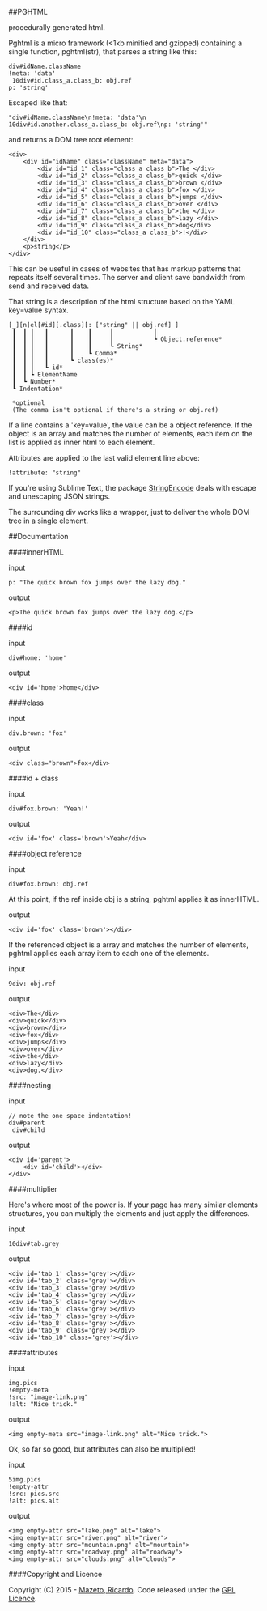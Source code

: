 
##PGHTML

procedurally generated html.

Pghtml is a micro framework (<1kb minified and gzipped) containing a single function, pghtml(str), that parses a string like this:

    div#idName.className
    !meta: 'data'
     10div#id.class_a.class_b: obj.ref
    p: 'string'

Escaped like that:

    "div#idName.className\n!meta: 'data'\n 10div#id.another.class_a.class_b: obj.ref\np: 'string'"

and returns a DOM tree root element:

    <div>
        <div id="idName" class="className" meta="data">
            <div id="id_1" class="class_a class_b">The </div>
            <div id="id_2" class="class_a class_b">quick </div>
            <div id="id_3" class="class_a class_b">brown </div>
            <div id="id_4" class="class_a class_b">fox </div>
            <div id="id_5" class="class_a class_b">jumps </div>
            <div id="id_6" class="class_a class_b">over </div>
            <div id="id_7" class="class_a class_b">the </div>
            <div id="id_8" class="class_a class_b">lazy </div>
            <div id="id_9" class="class_a class_b">dog</div>
            <div id="id_10" class="class_a class_b">!</div>
        </div>
        <p>string</p>
    </div>

This can be useful in cases of websites that has markup patterns that repeats itself several times. The server and client save bandwidth from send and received data.

That string is a description of the html structure based on the YAML key=value syntax. 

    [_][n]el[#id][.class][: ["string" || obj.ref] ]
     ┃  ┃ ┃   ┃      ┃    ┃     ┃           ┃
     ┃  ┃ ┃   ┃      ┃    ┃     ┃           ┗ Object.reference*
     ┃  ┃ ┃   ┃      ┃    ┃     ┗ String*
     ┃  ┃ ┃   ┃      ┃    ┗ Comma*
     ┃  ┃ ┃   ┃      ┗ class(es)*
     ┃  ┃ ┃   ┗ id*
     ┃  ┃ ┗ ElementName
     ┃  ┗ Number*
     ┗ Indentation*

     *optional
     (The comma isn't optional if there's a string or obj.ref)

If a line contains a 'key=value', the value can be a object reference. If the object is an array and matches the number of elements, each item on the list is applied as inner html to each element.

Attributes are applied to the last valid element line above:

    !attribute: "string"

If you're using Sublime Text, the package [StringEncode](https://packagecontrol.io/packages/StringEncode) deals with escape and unescaping JSON strings.

The surrounding div works like a wrapper, just to deliver the whole DOM tree in a single element.

##Documentation

####innerHTML

input

    p: "The quick brown fox jumps over the lazy dog."

output

    <p>The quick brown fox jumps over the lazy dog.</p>

####id

input

    div#home: 'home'

output

    <div id='home'>home</div>

####class

input

    div.brown: 'fox'

output

    <div class="brown">fox</div>

####id + class

input

    div#fox.brown: 'Yeah!'

output

    <div id='fox' class='brown'>Yeah</div>

####object reference

input

    div#fox.brown: obj.ref

At this point, if the ref inside obj is a string, pghtml applies it as innerHTML.

output

    <div id='fox' class='brown'></div>

If the referenced object is a array and matches the number of elements, pghtml applies each array item to each one of the elements.

input

    9div: obj.ref

output

    <div>The</div>
    <div>quick</div>
    <div>brown</div>
    <div>fox</div>
    <div>jumps</div>
    <div>over</div>
    <div>the</div>
    <div>lazy</div>
    <div>dog.</div>

####nesting

input

    // note the one space indentation!
    div#parent
     div#child

output

    <div id='parent'>
        <div id='child'></div>
    </div>

####multiplier

Here's where most of the power is. If your page has many similar elements structures, you can multiply the elements and just apply the differences.

input

    10div#tab.grey

output

    <div id='tab_1' class='grey'></div>
    <div id='tab_2' class='grey'></div>
    <div id='tab_3' class='grey'></div>
    <div id='tab_4' class='grey'></div>
    <div id='tab_5' class='grey'></div>
    <div id='tab_6' class='grey'></div>
    <div id='tab_7' class='grey'></div>
    <div id='tab_8' class='grey'></div>
    <div id='tab_9' class='grey'></div>
    <div id='tab_10' class='grey'></div>

####attributes

input

    img.pics
    !empty-meta
    !src: "image-link.png"
    !alt: "Nice trick."

output

    <img empty-meta src="image-link.png" alt="Nice trick.">

Ok, so far so good, but attributes can also be multiplied!

input

    5img.pics
    !empty-attr
    !src: pics.src
    !alt: pics.alt

output

    <img empty-attr src="lake.png" alt="lake">
    <img empty-attr src="river.png" alt="river">
    <img empty-attr src="mountain.png" alt="mountain">
    <img empty-attr src="roadway.png" alt="roadway">
    <img empty-attr src="clouds.png" alt="clouds">


####Copyright and Licence

Copyright (C) 2015 - [Mazeto, Ricardo](https://twitter.com/ricardomazeto).
Code released under the [GPL Licence](http://www.gnu.org/licenses).
